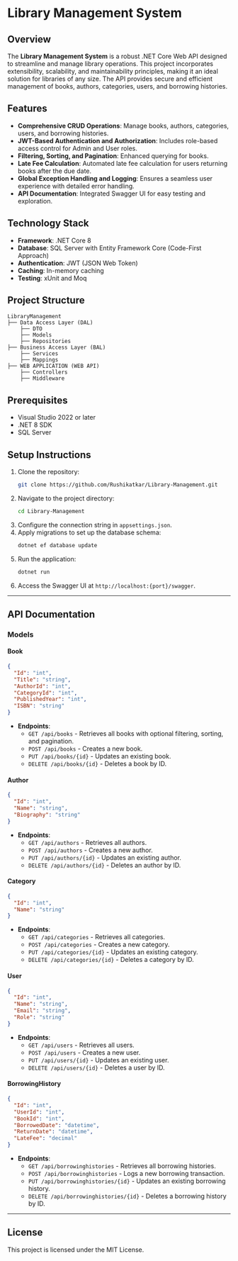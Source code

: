 # Library Management System

## Overview
The **Library Management System** is a robust .NET Core Web API designed to streamline and manage library operations. This project incorporates extensibility, scalability, and maintainability principles, making it an ideal solution for libraries of any size. The API provides secure and efficient management of books, authors, categories, users, and borrowing histories.

## Features
- **Comprehensive CRUD Operations**: Manage books, authors, categories, users, and borrowing histories.
- **JWT-Based Authentication and Authorization**: Includes role-based access control for Admin and User roles.
- **Filtering, Sorting, and Pagination**: Enhanced querying for books.
- **Late Fee Calculation**: Automated late fee calculation for users returning books after the due date.
- **Global Exception Handling and Logging**: Ensures a seamless user experience with detailed error handling.
- **API Documentation**: Integrated Swagger UI for easy testing and exploration.

## Technology Stack
- **Framework**: .NET Core 8
- **Database**: SQL Server with Entity Framework Core (Code-First Approach)
- **Authentication**: JWT (JSON Web Token)
- **Caching**: In-memory caching
- **Testing**: xUnit and Moq

## Project Structure
```
LibraryManagement
├── Data Access Layer (DAL)
    ├── DTO
    ├── Models
    ├── Repositories
├── Business Access Layer (BAL)
    ├── Services
    ├── Mappings
├── WEB APPLICATION (WEB API)
    ├── Controllers
    ├── Middleware

```

## Prerequisites
- Visual Studio 2022 or later
- .NET 8 SDK
- SQL Server

## Setup Instructions
1. Clone the repository:  
   ```bash
   git clone https://github.com/Rushikatkar/Library-Management.git
   ```
2. Navigate to the project directory:  
   ```bash
   cd Library-Management
   ```
3. Configure the connection string in `appsettings.json`.
4. Apply migrations to set up the database schema:  
   ```bash
   dotnet ef database update
   ```
5. Run the application:  
   ```bash
   dotnet run
   ```
6. Access the Swagger UI at `http://localhost:{port}/swagger`.

---

## API Documentation

### Models

#### Book
```json
{
  "Id": "int",
  "Title": "string",
  "AuthorId": "int",
  "CategoryId": "int",
  "PublishedYear": "int",
  "ISBN": "string"
}
```
- **Endpoints**:
  - `GET /api/books` - Retrieves all books with optional filtering, sorting, and pagination.
  - `POST /api/books` - Creates a new book.
  - `PUT /api/books/{id}` - Updates an existing book.
  - `DELETE /api/books/{id}` - Deletes a book by ID.

#### Author
```json
{
  "Id": "int",
  "Name": "string",
  "Biography": "string"
}
```
- **Endpoints**:
  - `GET /api/authors` - Retrieves all authors.
  - `POST /api/authors` - Creates a new author.
  - `PUT /api/authors/{id}` - Updates an existing author.
  - `DELETE /api/authors/{id}` - Deletes an author by ID.

#### Category
```json
{
  "Id": "int",
  "Name": "string"
}
```
- **Endpoints**:
  - `GET /api/categories` - Retrieves all categories.
  - `POST /api/categories` - Creates a new category.
  - `PUT /api/categories/{id}` - Updates an existing category.
  - `DELETE /api/categories/{id}` - Deletes a category by ID.

#### User
```json
{
  "Id": "int",
  "Name": "string",
  "Email": "string",
  "Role": "string"
}
```
- **Endpoints**:
  - `GET /api/users` - Retrieves all users.
  - `POST /api/users` - Creates a new user.
  - `PUT /api/users/{id}` - Updates an existing user.
  - `DELETE /api/users/{id}` - Deletes a user by ID.

#### BorrowingHistory
```json
{
  "Id": "int",
  "UserId": "int",
  "BookId": "int",
  "BorrowedDate": "datetime",
  "ReturnDate": "datetime",
  "LateFee": "decimal"
}
```
- **Endpoints**:
  - `GET /api/borrowinghistories` - Retrieves all borrowing histories.
  - `POST /api/borrowinghistories` - Logs a new borrowing transaction.
  - `PUT /api/borrowinghistories/{id}` - Updates an existing borrowing history.
  - `DELETE /api/borrowinghistories/{id}` - Deletes a borrowing history by ID.

---

## License
This project is licensed under the MIT License.
